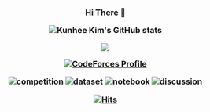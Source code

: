 <h3 align="center">
  
Hi There 👋

![Kunhee Kim's GitHub stats](https://github-readme-stats.vercel.app/api?username=kunheekimkr&show_icons=true&theme=tokyonight)
  
<img align='center' src="http://mazassumnida.wtf/api/v2/generate_badge?boj=2002tony">
  
  
[![CodeForces Profile](https://cf.leed.at?id=kunheekim)](https://codeforces.com/profile/kunheekim)
  
![competition](https://road-to-kaggle-grandmaster.vercel.app/api/badges/kunheekimkr/competition/light)
![dataset](https://road-to-kaggle-grandmaster.vercel.app/api/badges/kunheekimkr/dataset/light)
![notebook](https://road-to-kaggle-grandmaster.vercel.app/api/badges/kunheekimkr/notebook/light)
![discussion](https://road-to-kaggle-grandmaster.vercel.app/api/badges/kunheekimkr/discussion/light) 
  

[![Hits](https://hits.seeyoufarm.com/api/count/incr/badge.svg?url=https%3A%2F%2Fgithub.com%2Fkunheekimkr&count_bg=%2320CDEF&title_bg=%23555555&icon=&icon_color=%23E7E7E7&title=hits&edge_flat=false)](https://hits.seeyoufarm.com)  
</h3>
